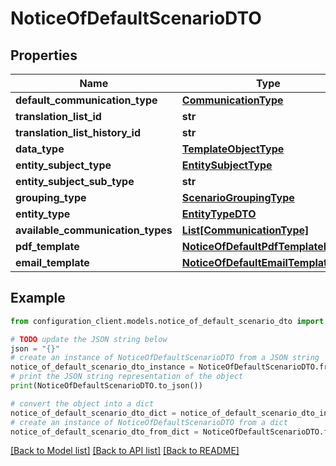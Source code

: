 # NoticeOfDefaultScenarioDTO


## Properties

Name | Type | Description | Notes
------------ | ------------- | ------------- | -------------
**default_communication_type** | [**CommunicationType**](CommunicationType.md) |  | [optional] 
**translation_list_id** | **str** |  | [optional] 
**translation_list_history_id** | **str** |  | [optional] 
**data_type** | [**TemplateObjectType**](TemplateObjectType.md) |  | [optional] 
**entity_subject_type** | [**EntitySubjectType**](EntitySubjectType.md) |  | [optional] 
**entity_subject_sub_type** | **str** |  | [optional] 
**grouping_type** | [**ScenarioGroupingType**](ScenarioGroupingType.md) |  | [optional] 
**entity_type** | [**EntityTypeDTO**](EntityTypeDTO.md) |  | [optional] 
**available_communication_types** | [**List[CommunicationType]**](CommunicationType.md) |  | [optional] 
**pdf_template** | [**NoticeOfDefaultPdfTemplateDTO**](NoticeOfDefaultPdfTemplateDTO.md) |  | [optional] 
**email_template** | [**NoticeOfDefaultEmailTemplateDTO**](NoticeOfDefaultEmailTemplateDTO.md) |  | [optional] 

## Example

```python
from configuration_client.models.notice_of_default_scenario_dto import NoticeOfDefaultScenarioDTO

# TODO update the JSON string below
json = "{}"
# create an instance of NoticeOfDefaultScenarioDTO from a JSON string
notice_of_default_scenario_dto_instance = NoticeOfDefaultScenarioDTO.from_json(json)
# print the JSON string representation of the object
print(NoticeOfDefaultScenarioDTO.to_json())

# convert the object into a dict
notice_of_default_scenario_dto_dict = notice_of_default_scenario_dto_instance.to_dict()
# create an instance of NoticeOfDefaultScenarioDTO from a dict
notice_of_default_scenario_dto_from_dict = NoticeOfDefaultScenarioDTO.from_dict(notice_of_default_scenario_dto_dict)
```
[[Back to Model list]](../README.md#documentation-for-models) [[Back to API list]](../README.md#documentation-for-api-endpoints) [[Back to README]](../README.md)


